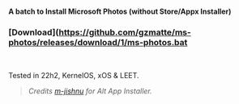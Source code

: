 #### A batch to Install Microsoft Photos (without Store/Appx Installer)

### [Download](https://github.com/gzmatte/ms-photos/releases/download/1/ms-photos.bat



</br> 

Tested in 22h2, KernelOS, xOS & LEET.
> _Credits [m-jishnu](https://github.com/m-jishnu/alt-app-installer) for Alt App Installer._
